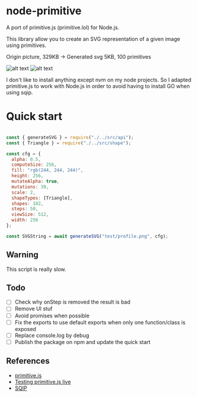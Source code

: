 # node-primitive
A port of primitive.js (primitive.lol) for Node.js.

This library allow you to create an SVG representation of a given image using primitives.

Origin picture, 329KB -> Generated svg 5KB, 100 primitives

![alt text](https://github.com/vincentdesmares/node-primitive/raw/master/samples/profile.png "Origin picture (329KB)")
![alt text](https://github.com/vincentdesmares/node-primitive/raw/master/samples/generated.png "Generated svg (5KB)")

I don't like to install anything except nvm on my node projects. So I adapted primitive.js to work with Node.js in order to avoid having to install GO when using sqip.

# Quick start

```javascript

const { generateSVG } = require("./../src/api");
const { Triangle } = require("./../src/shape");

const cfg = {
  alpha: 0.5,
  computeSize: 256,
  fill: "rgb(244, 244, 244)",
  height: 256,
  mutateAlpha: true,
  mutations: 30,
  scale: 2,
  shapeTypes: [Triangle],
  shapes: 102,
  steps: 50,
  viewSize: 512,
  width: 256
};

const SVGString = await generateSVG("test/profile.png", cfg);
```

## Warning

This script is really slow.

## Todo

- [ ] Check why onStep is removed the result is bad
- [ ] Remove UI stuf
- [ ] Avoid promises when possible
- [ ] Fix the exports to use default exports when only one function/class is exposed
- [ ] Replace console.log by debug
- [ ] Publish the package on npm and update the quick start

## References

* [primitive.js](https://github.com/ondras/primitive.js)
* [Testing primitive.js live](https://ondras.github.io/primitive.js/)
* [SQIP](https://github.com/technopagan/sqip)